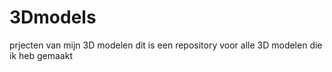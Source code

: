 # 3Dmodels
prjecten van mijn 3D modelen
dit is een repository voor alle 3D modelen die ik heb gemaakt
